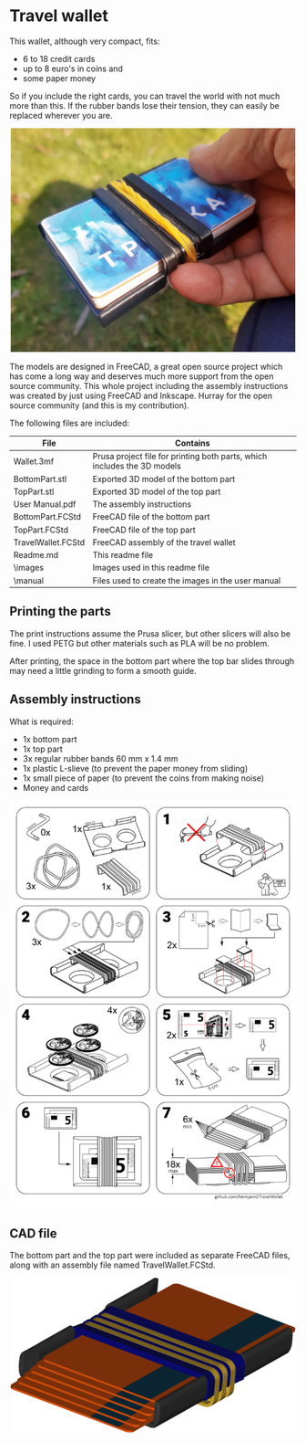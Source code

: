 # Travel wallet

This wallet, although very compact, fits:
- 6 to 18 credit cards
- up to 8 euro's in coins and
- some paper money

So if you include the right cards, you can travel the world with not much more than this. If the rubber bands lose their tension, they can easily be replaced wherever you are.

<p align="center">
  <img src="images/wallet.png" alt="Photo" width="500">
</p>

The models are designed in FreeCAD, a great open source project which has come a long way and deserves much more support from the open source community. 
This whole project including the assembly instructions was created by just using FreeCAD and Inkscape. Hurray for the open source community (and this is my contribution).

The following files are included:

File                   | Contains
---------------------- | ----------------
Wallet.3mf             | Prusa project file for printing both parts, which includes the 3D models
BottomPart.stl         | Exported 3D model of the bottom part
TopPart.stl            | Exported 3D model of the top part
User Manual.pdf        | The assembly instructions
BottomPart.FCStd       | FreeCAD file of the bottom part
TopPart.FCStd          | FreeCAD file of the top part
TravelWallet.FCStd     | FreeCAD assembly of the travel wallet
Readme.md              | This readme file
\images                | Images used in this readme file
\manual                | Files used to create the images in the user manual


## Printing the parts

The print instructions assume the Prusa slicer, but other slicers will also be fine. I used PETG but other materials such as PLA will be no problem.

After printing, the space in the bottom part where the top bar slides through may need a little grinding to form a smooth guide.


## Assembly instructions

What is required:
- 1x bottom part
- 1x top part
- 3x regular rubber bands 60 mm x 1.4 mm 
- 1x plastic L-slieve (to prevent the paper money from sliding)
- 1x small piece of paper (to prevent the coins from making noise)
- Money and cards

<p align="center">
  <img src="images/manual.png" alt="Assembly instructions" width="650">
</p>


## CAD file
The bottom part and the top part were included as separate FreeCAD files, along with an assembly file named TravelWallet.FCStd. 

<p align="center">
  <img src="images/model.png" alt="CAD model" width="500">
</p>
